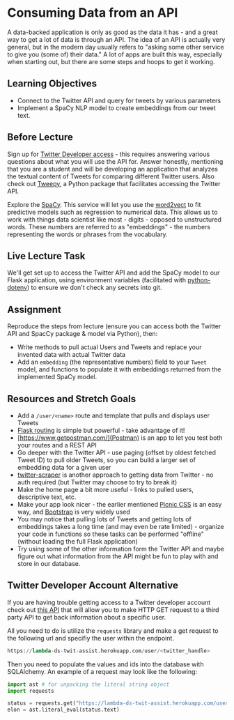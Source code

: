 # Consuming Data from an API

A data-backed application is only as good as the data it has - and a great way
to get a lot of data is through an API. The idea of an API is actually very
general, but in the modern day usually refers to "asking some other service to
give you (some of) their data." A lot of apps are built this way, especially
when starting out, but there are some steps and hoops to get it working.

## Learning Objectives

- Connect to the Twitter API and query for tweets by various parameters
- Implement a SpaCy NLP model to create embeddings from our tweet text.

## Before Lecture

Sign up for [Twitter Developer
access](https://developer.twitter.com/en/apply-for-access) - this requires
answering various questions about what you will use the API for. Answer
honestly, mentioning that you are a student and will be developing an
application that analyzes the textual content of Tweets for comparing different
Twitter users. Also check out [Tweepy](https://tweepy.readthedocs.io/), a Python
package that facilitates accessing the Twitter API.

Explore the [SpaCy](https://spacy.io/usage/spacy-101). This service will 
let you use the [word2vect](https://en.wikipedia.org/wiki/Word2vec) to fit
predictive models such as regression to numerical data. This allows us to work
with things data scientist like most - digits - opposed to unstructured words.
These numbers are referred to as "embeddings" - the numbers representing the words 
or phrases from the vocabulary.

## Live Lecture Task

We'll get set up to access the Twitter API and add the SpaCy model to our Flask
application, using environment variables (facilitated with
[python-dotenv](https://github.com/theskumar/python-dotenv)) to ensure we
don't check any secrets into git.

## Assignment

Reproduce the steps from lecture (ensure you can access both the Twitter API 
and SpacCy package & model via Python), then:

- Write methods to pull actual Users and Tweets and replace your invented data
  with actual Twitter data
- Add an `embedding` (the representative numbers) field to your `Tweet` model, and functions to populate it
  with embeddings returned from the implemented SpaCy model.
  

## Resources and Stretch Goals

- Add a `/user/<name>` route and template that pulls and displays user Tweets
- [Flask routing](http://flask.pocoo.org/docs/1.0/quickstart/#routing) is simple
  but powerful - take advantage of it!
- [https://www.getpostman.com/](Postman) is an app to let you test both your
  routes and a REST API
- Go deeper with the Twitter API - use paging (offset by oldest fetched Tweet
  ID) to pull older Tweets, so you can build a larger set of embedding data for
  a given user
- [twitter-scraper](https://github.com/kennethreitz/twitter-scraper) is another
  approach to getting data from Twitter - no auth required (but Twitter may
  choose to try to break it)
- Make the home page a bit more useful - links to pulled users, descriptive
  text, etc.
- Make your app look nicer - the earlier mentioned [Picnic
  CSS](https://picnicss.com) is an easy way, and
  [Bootstrap](https://getbootstrap.com) is very widely used
- You may notice that pulling lots of Tweets and getting lots of embeddings
  takes a long time (and may even be rate limited) - organize your code in
  functions so these tasks can be performed "offline" (without loading the full
  Flask application)
- Try using some of the other information form the Twitter API and maybe figure out
  what information from the API might be fun to play with and store in our database.
  
  
## Twitter Developer Account Alternative
If you are having trouble getting access to a Twitter developer account check out [this API](https://lambda-ds-twit-assist.herokuapp.com/) that
will allow you to make HTTP GET request to a third party API to get back information about a specific user. 

All you need to do is utilize the `requests` library and make a get request to the following url and specifiy the user within the endpoint.
```python
https://lambda-ds-twit-assist.herokuapp.com/user/<twitter_handle>
```
Then you need to populate the values and ids into the database with SQLAlchemy. An example of a request may look like the following:
```python
import ast # for unpacking the literal string object 
import requests

status = requests.get("https://lambda-ds-twit-assist.herokuapp.com/user/elonmusk")
elon = ast.literal_eval(status.text)
```
